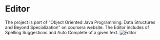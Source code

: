 # Editor
The project is part of "Object Oriented Java Programming: Data Structures and Beyond Specialization" on coursera website.
The Editor includes of  Spelling Suggestions and Auto Complete of a given text.
![ِEditor](name-of-giphy.gif)
